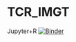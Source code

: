 # TCR_IMGT

Jupyter+R [![Binder](https://mybinder.org/badge_logo.svg)](https://mybinder.org/v2/git/https%3A%2F%2Fgithub.com%2Fmattobu83%2FTCR_IMGT/master?filepath=IMGT_script.ipynb)


